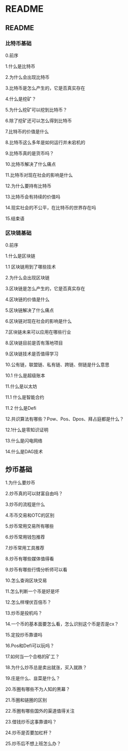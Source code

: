 # README

## README

### 比特币基础

0.前序

1.什么是比特币

2.为什么会出现比特币

3.比特币是怎么产生的，它是否真实存在

4.什么是挖矿？

5.为什么挖矿可以挖到比特币？

6.除了挖矿还可以怎么得到比特币

7.比特币的价值是什么

8.比特币这么多年是如何运行并未宕机的

9.比特币真的是货币吗？

10.比特币解决了什么痛点

11.比特币对现在社会的影响是什么

12.为什么要持有比特币

13.比特币会有持续的价值吗

14.现实社会的不公平，在比特币的世界存在吗

15.结束语

### 区块链基础

0.前序

1.什么是区块链

1.1 区块链用到了哪些技术

2.为什么会出现区块链

3.区块链是怎么产生的，它是否真实存在

4.区块链的价值是什么

5.区块链解决了什么痛点

6.区块链对现在社会的影响是什么

7.区块链未来可以应用在哪些行业

8.区块链目前是否有落地项目

9.区块链技术是否值得学习

10.公有链，联盟链、私有链、跨链、侧链是什么意思

10.1 什么是超级账本

11.什么是以太坊

11.1 什么是智能合约

11.2 什么是Defi

12.共识算法有哪些？Pow、Pos、Dpos、拜占庭都是什么？

12.1什么是零知识证明

13.什么是闪电网络

14.什么是DAG技术

## 炒币基础

1.为什么要炒币

2.炒币真的可以财富自由吗？

3.炒币的流程是什么

4.币币交易和OTC的区别

5.炒币常用交易所有哪些

6.炒币常用钱包推荐

7.炒币常用工具推荐

8.炒币有哪些媒体值得看

9.炒币有哪些行情分析师可以看

10.怎么查询区块交易

11.怎么判断一个币是好是坏

12.怎么样埋伏百倍币？

13.炒币是投机吗？

14.一个币的基本面要怎么看，怎么识别这个币是否是cx？

15.定投炒币靠谱吗

16.Pos和Defi可以玩吗？

17.如何当一个合格的矿工？

18.为什么炒币总是卖出就涨，买入就跌？

19.庄是什么、韭菜是什么？

20.币圈有哪些不为人知的黑幕？

21.币圈和链圈的区别

22.币圈有哪些国外的渠道值得关注

23.借钱炒币这事靠谱吗？

24.炒币是否要加杠杆？

25.炒币后不想上班怎么办？

